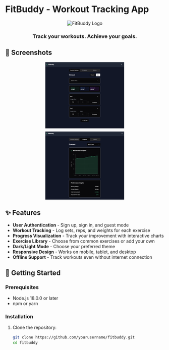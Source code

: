 # FitBuddy - Workout Tracking App

<div align="center">
  <img src="public/images/fitbuddy-logo.png" alt="FitBuddy Logo" width="200"/>
  <h3>Track your workouts. Achieve your goals.</h3>
</div>

## 📱 Screenshots

<div align="center">
  <div style="display: flex; flex-wrap: wrap; gap: 10px; justify-content: center;">
    <!-- <img src="public/images/screenshots/auth-screen.png" alt="Authentication Screen" width="250"/> -->
    <img src="public/images/workout-tracking.png" alt="Workout Tracking" width="250"/>
    <img src="public/images/progress-chart.png" alt="Progress Chart" width="250"/>
  </div>
</div>

## ✨ Features

- **User Authentication** - Sign up, sign in, and guest mode
- **Workout Tracking** - Log sets, reps, and weights for each exercise
- **Progress Visualization** - Track your improvement with interactive charts
- **Exercise Library** - Choose from common exercises or add your own
- **Dark/Light Mode** - Choose your preferred theme
- **Responsive Design** - Works on mobile, tablet, and desktop
- **Offline Support** - Track workouts even without internet connection

## 🚀 Getting Started

### Prerequisites

- Node.js 18.0.0 or later
- npm or yarn

### Installation

1. Clone the repository:
   ```bash
   git clone https://github.com/yourusername/fitbuddy.git
   cd fitbuddy
